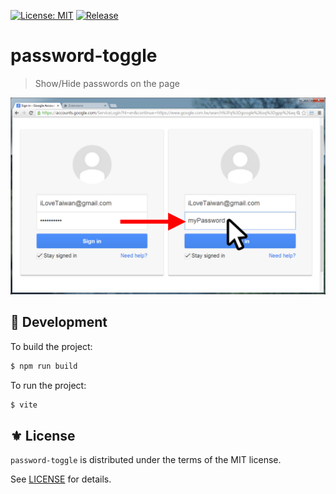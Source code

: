 [![License: MIT](https://img.shields.io/badge/License-MIT-green.svg)](https://opensource.org/licenses/MIT)
[![Release](https://img.shields.io/github/tag/jcs-chromews/password-toggle.svg?label=release&logo=github)](https://github.com/jcs-chromews/password-toggle/releases/latest)
<!-- [![Chrome Web Store](https://img.shields.io/chrome-web-store/stars/dcojmbnboabakbjkdghaakedellfjjbh?logo=google-chrome&logoColor=white)](https://chromewebstore.google.com/detail/browser-statistic/emdbkfcpehdgjophcfbodcfnfmlldlfh) -->

# password-toggle
> Show/Hide passwords on the page

<p align="center">
<img src="./etc/screen.png" />
</p>

## 🔧 Development

To build the project:

```sh
$ npm run build
```

To run the project:

```sh
$ vite
```

## ⚜️ License

`password-toggle` is distributed under the terms of the MIT license.

See [LICENSE](./LICENSE) for details.
